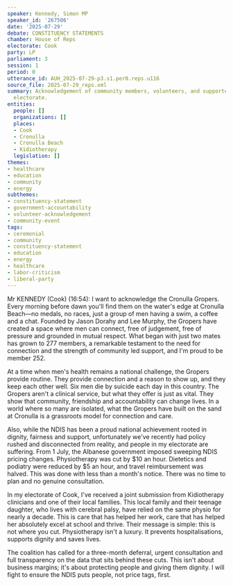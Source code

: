 ```yaml
---
speaker: Kennedy, Simon MP
speaker_id: '267506'
date: '2025-07-29'
debate: CONSTITUENCY STATEMENTS
chamber: House of Reps
electorate: Cook
party: LP
parliament: 3
session: 1
period: 0
utterance_id: AUH_2025-07-29-p3.s1.per0.reps.u116
source_file: 2025-07-29_reps.xml
summary: Acknowledgement of community members, volunteers, and supporters in the Cook
  electorate.
entities:
  people: []
  organizations: []
  places:
  - Cook
  - Cronulla
  - Cronulla Beach
  - Kidiotherapy
  legislation: []
themes:
- healthcare
- education
- community
- energy
subthemes:
- constituency-statement
- government-accountability
- volunteer-acknowledgement
- community-event
tags:
- ceremonial
- community
- constituency-statement
- education
- energy
- healthcare
- labor-criticism
- liberal-party
---
```


Mr KENNEDY (Cook) (16:54): I want to acknowledge the Cronulla Gropers. Every morning before dawn you'll find them on the water's edge at Cronulla Beach—no medals, no races, just a group of men having a swim, a coffee and a chat. Founded by Jason Dorahy and Lee Murphy, the Gropers have created a space where men can connect, free of judgement, free of pressure and grounded in mutual respect. What began with just two mates has grown to 277 members, a remarkable testament to the need for connection and the strength of community led support, and I'm proud to be member 252.

At a time when men's health remains a national challenge, the Gropers provide routine. They provide connection and a reason to show up, and they keep each other well. Six men die by suicide each day in this country. The Gropers aren't a clinical service, but what they offer is just as vital. They show that community, friendship and accountability can change lives. In a world where so many are isolated, what the Gropers have built on the sand at Cronulla is a grassroots model for connection and care.

Also, while the NDIS has been a proud national achievement rooted in dignity, fairness and support, unfortunately we've recently had policy rushed and disconnected from reality, and people in my electorate are suffering. From 1 July, the Albanese government imposed sweeping NDIS pricing changes. Physiotherapy was cut by $10 an hour. Dietetics and podiatry were reduced by $5 an hour, and travel reimbursement was halved. This was done with less than a month's notice. There was no time to plan and no genuine consultation.

In my electorate of Cook, I've received a joint submission from Kidiotherapy clinicians and one of their local families. This local family and their teenage daughter, who lives with cerebral palsy, have relied on the same physio for nearly a decade. This is care that has helped her work, care that has helped her absolutely excel at school and thrive. Their message is simple: this is not where you cut. Physiotherapy isn't a luxury. It prevents hospitalisations, supports dignity and saves lives.

The coalition has called for a three-month deferral, urgent consultation and full transparency on the data that sits behind these cuts. This isn't about business margins; it's about protecting people and giving them dignity. I will fight to ensure the NDIS puts people, not price tags, first.